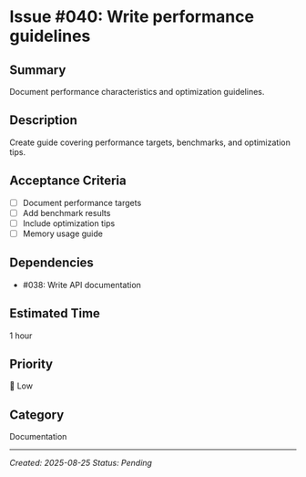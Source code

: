 # Issue #040: Write performance guidelines

## Summary
Document performance characteristics and optimization guidelines.

## Description
Create guide covering performance targets, benchmarks, and optimization tips.

## Acceptance Criteria
- [ ] Document performance targets
- [ ] Add benchmark results
- [ ] Include optimization tips
- [ ] Memory usage guide

## Dependencies
- #038: Write API documentation

## Estimated Time
1 hour

## Priority
🔵 Low

## Category
Documentation

---
*Created: 2025-08-25*
*Status: Pending*
